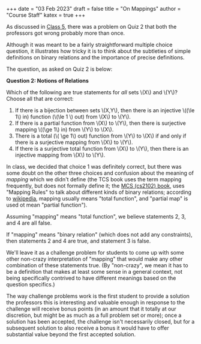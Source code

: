 +++
date = "03 Feb 2023"
draft = false
title = "On Mappings"
author = "Course Staff"
katex = true
+++

As discussed in [Class 5](/class5), there was a problem on Quiz 2 that
both the professors got wrong probably more than once.

Although it was meant to be a fairly straightforward multiple choice
question, it illustrates how tricky it is to think about the
subtleties of simple definitions on binary relations and the
importance of precise definitions.

The question, as asked on Quiz 2 is below:

**Question 2: Notions of Relations**

Which of the following are true statements for *all* sets \\(X\\) and \\(Y\\)? Choose all that are correct:

1. If there is a bijection between sets \\(X,Y\\), then there is an injective \\((\le 1\\) in) function (\\(\le 1 \\) out) from \\(X\\) to \\(Y\\).  
2.  If there is a partial function from \\(X\\) to \\(Y\\), then there is surjective mapping \\((\ge 1\\) in) from \\(Y\\) to \\(X\\).  
3. There is a total (\\( \ge 1\\) out) function from \\(Y\\) to \\(X\\) if and only if there is a surjective mapping from \\(X\\) to \\(Y\\).  
4. If there is a surjective total function from \\(X\\) to \\(Y\\), then there is an injective mapping from \\(X\\) to \\(Y\\).

In class, we decided that choice 1 was definitely correct, but there
was some doubt on the other three choices and confusion about the
meaning of _mapping_ which we didn't define (the TCS book uses the
term mapping frequently, but does not formally define it; the [MCS
(cs2102) book](https://uvacs2102.github.io/docs/mcs.pdf), uses
"Mapping Rules" to talk about different kinds of binary relations;
according to
[wikipedia](https://en.wikipedia.org/wiki/Map_(mathematics)), mapping
usually means "total function", and "partial map" is used ot mean
"partial function").

Assuming "mapping" means "total function", we believe statements 2, 3,
and 4 are all false.

If "mapping" means "binary relation" (which does not add any
constraints), then statements 2 and 4 are true, and statement 3 is
false.

We'll leave it as a <span class="challenge">challenge problem</span>
for students to come up with some other non-crazy interpretation of
"mapping" that would make any other combination of these statements
true. (By "non-crazy", we mean it has to be a definition that makes at
least some sense in a general context, not being specifically
contrived to have different meanings based on the question specifics.)

The way challenge problems work is the first student to provide a
solution the professors this is interesting and valuable enough in
response to the challenge will receive bonus points (in an amount that
it totally at our discretion, but might be as much as a full problem
set or more); once a solution has been accepted, the challenge isn't
necessarily closed, but for a subsequent solution to also receive a
bonus it would have to offer substantial value beyond the first
accepted solution.




